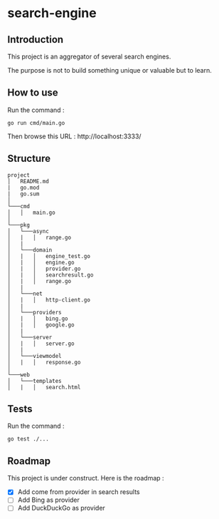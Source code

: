 # search-engine

## Introduction

This project is an aggregator of several search engines.

The purpose is not to build something unique or valuable but to learn.

## How to use

Run the command :

`go run cmd/main.go`

Then browse this URL : http://localhost:3333/

## Structure

```
project
│   README.md
|   go.mod
|   go.sum
│
└───cmd
│   │   main.go
│
└───pkg
│   └───async
│   |   │   range.go
│   |
│   └───domain
│   |   │   engine_test.go
│   |   │   engine.go
│   |   │   provider.go
│   |   │   searchresult.go
│   |   │   range.go
│   |
│   └───net
│   |   │   http-client.go
│   |
│   └───providers
│   |   │   bing.go
│   |   │   google.go
│   |
│   └───server
│   |   │   server.go
│   |
│   └───viewmodel
│   |   │   response.go
│
└───web
│   └───templates
│   |   │   search.html
```

## Tests

Run the command :

`go test ./... `

## Roadmap

This project is under construct. Here is the roadmap :

- [x] Add come from provider in search results
- [ ] Add Bing as provider
- [ ] Add DuckDuckGo as provider
